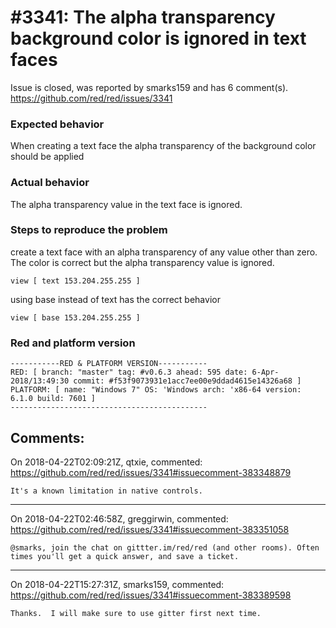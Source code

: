 
#3341: The alpha transparency background color is ignored in text faces
================================================================================
Issue is closed, was reported by smarks159 and has 6 comment(s).
<https://github.com/red/red/issues/3341>

### Expected behavior
When creating a text face the alpha transparency of the background color should be applied
### Actual behavior
The alpha transparency value in the text face is ignored.

### Steps to reproduce the problem
create a text face with an alpha transparency of any value other than zero. The color is correct but the alpha transparency value is ignored.
```
view [ text 153.204.255.255 ]
```
using base instead of text has the correct behavior
```
view [ base 153.204.255.255 ]
```
### Red and platform version
```
-----------RED & PLATFORM VERSION----------- 
RED: [ branch: "master" tag: #v0.6.3 ahead: 595 date: 6-Apr-2018/13:49:30 commit: #f53f9073931e1acc7ee00e9ddad4615e14326a68 ]
PLATFORM: [ name: "Windows 7" OS: 'Windows arch: 'x86-64 version: 6.1.0 build: 7601 ]
--------------------------------------------
```


Comments:
--------------------------------------------------------------------------------

On 2018-04-22T02:09:21Z, qtxie, commented:
<https://github.com/red/red/issues/3341#issuecomment-383348879>

    It's a known limitation in native controls. 

--------------------------------------------------------------------------------

On 2018-04-22T02:46:58Z, greggirwin, commented:
<https://github.com/red/red/issues/3341#issuecomment-383351058>

    @smarks, join the chat on gittter.im/red/red (and other rooms). Often times you'll get a quick answer, and save a ticket.

--------------------------------------------------------------------------------

On 2018-04-22T15:27:31Z, smarks159, commented:
<https://github.com/red/red/issues/3341#issuecomment-383389598>

    Thanks.  I will make sure to use gitter first next time.

